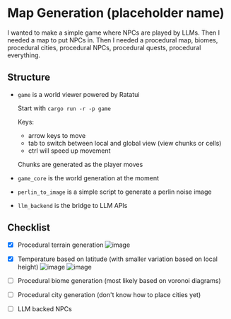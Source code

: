 # Map Generation (placeholder name)

I wanted to make a simple game where NPCs are played by LLMs. Then I needed a map to put NPCs in. Then I needed a procedural map, biomes, procedural cities, procedural NPCs, procedural quests, procedural everything.

## Structure

- `game` is a world viewer powered by Ratatui

  Start with `cargo run -r -p game`

  Keys:

  - arrow keys to move
  - tab to switch between local and global view (view chunks or cells)
  - ctrl will speed up movement

  Chunks are generated as the player moves

- `game_core` is the world generation at the moment
- `perlin_to_image` is a simple script to generate a perlin noise image
- `llm_backend` is the bridge to LLM APIs

## Checklist

- [x] Procedural terrain generation
    ![image](https://github.com/user-attachments/assets/3b5ce26d-b6c2-4f03-8bd0-8db0a97d3bb0)

- [x] Temperature based on latitude (with smaller variation based on local height)
    ![image](https://github.com/user-attachments/assets/b2e9498e-01fe-4b07-88a4-9e8b7a7b8518)
    ![image](https://github.com/user-attachments/assets/15c77c63-5455-4681-8d19-ec372c76c55d)


- [ ] Procedural biome generation (most likely based on voronoi diagrams)
- [ ] Procedural city generation (don't know how to place cities yet)
- [ ] LLM backed NPCs
